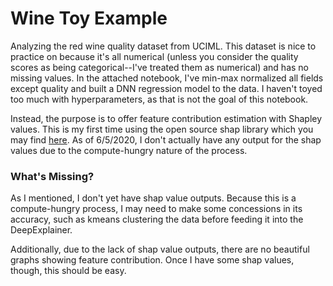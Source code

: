 # Wine Toy Example
Analyzing the red wine quality dataset from UCIML. This dataset is nice to practice on because it's all numerical (unless you consider the quality scores as being categorical--I've treated them as numerical) and has no missing values. In the attached notebook, I've min-max normalized all fields except quality and built a DNN regression model to the data. I haven't toyed too much with hyperparameters, as that is not the goal of this notebook.

Instead, the purpose is to offer feature contribution estimation with Shapley values. This is my first time using the open source shap library which you may find [here](https://github.com/slundberg/shap). As of 6/5/2020, I don't actually have any output for the shap values due to the compute-hungry nature of the process.

### What's Missing?
As I mentioned, I don't yet have shap value outputs. Because this is a compute-hungry process, I may need to make some concessions in its accuracy, such as kmeans clustering the data before feeding it into the DeepExplainer.

Additionally, due to the lack of shap value outputs, there are no beautiful graphs showing feature contribution. Once I have some shap values, though, this should be easy.
